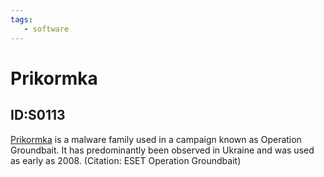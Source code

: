 ```yaml
---
tags:
   - software
---
```

# Prikormka
## ID:S0113
[Prikormka](/mitre/software/S0113) is a malware family used in a campaign known as Operation Groundbait. It has predominantly been observed in Ukraine and was used as early as 2008. (Citation: ESET Operation Groundbait)
